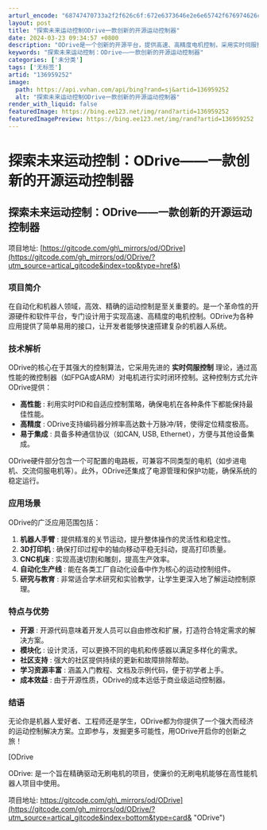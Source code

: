 ```yaml
---
arturl_encode: "68747470733a2f2f626c6f:672e6373646e2e6e65742f676974626c6f675f30303031382f:61727469636c652f64657461696c732f313336393539323532"
layout: post
title: "探索未来运动控制ODrive一款创新的开源运动控制器"
date: 2024-03-23 09:34:57 +0800
description: "ODrive是一个创新的开源平台，提供高速、高精度电机控制，采用实时伺服控制理论和高性能微控制器。它"
keywords: "探索未来运动控制：ODrive——一款创新的开源运动控制器"
categories: ['未分类']
tags: ['无标签']
artid: "136959252"
image:
  path: https://api.vvhan.com/api/bing?rand=sj&artid=136959252
  alt: "探索未来运动控制ODrive一款创新的开源运动控制器"
render_with_liquid: false
featuredImage: https://bing.ee123.net/img/rand?artid=136959252
featuredImagePreview: https://bing.ee123.net/img/rand?artid=136959252
---
```


# 探索未来运动控制：ODrive——一款创新的开源运动控制器

## 探索未来运动控制：ODrive——一款创新的开源运动控制器

项目地址:
[https://gitcode.com/gh\_mirrors/od/ODrive](https://gitcode.com/gh_mirrors/od/ODrive/?utm_source=artical_gitcode&index=top&type=href&)

### 项目简介

在自动化和机器人领域，高效、精确的运动控制是至关重要的。是一个革命性的开源硬件和软件平台，专门设计用于实现高速、高精度的电机控制。ODrive为各种应用提供了简单易用的接口，让开发者能够快速搭建复杂的机器人系统。

### 技术解析

ODrive的核心在于其强大的控制算法，它采用先进的
**实时伺服控制**
理论，通过高性能的微控制器（如FPGA或ARM）对电机进行实时闭环控制。这种控制方式允许ODrive提供：

* **高性能**
  : 利用实时PID和自适应控制策略，确保电机在各种条件下都能保持最佳性能。
* **高精度**
  : ODrive支持编码器分辨率高达数十万脉冲/转，使得定位精度极高。
* **易于集成**
  : 具备多种通信协议（如CAN, USB, Ethernet），方便与其他设备集成。

ODrive硬件部分包含一个可配置的电路板，可兼容不同类型的电机（如步进电机、交流伺服电机等）。此外，ODrive还集成了电源管理和保护功能，确保系统的稳定运行。

### 应用场景

ODrive的广泛应用范围包括：

1. **机器人手臂**
   : 提供精准的关节运动，提升整体操作的灵活性和稳定性。
2. **3D打印机**
   : 确保打印过程中的轴向移动平稳无抖动，提高打印质量。
3. **CNC机床**
   : 实现高速切割和雕刻，提高生产效率。
4. **自动化生产线**
   : 能在各类工厂自动化设备中作为核心的运动控制组件。
5. **研究与教育**
   : 非常适合学术研究和实验教学，让学生更深入地了解运动控制原理。

### 特点与优势

* **开源**
  : 开源代码意味着开发人员可以自由修改和扩展，打造符合特定需求的解决方案。
* **模块化**
  : 设计灵活，可以更换不同的电机和传感器以满足多样化的需求。
* **社区支持**
  : 强大的社区提供持续的更新和故障排除帮助。
* **学习资源丰富**
  : 涵盖入门教程、文档及示例代码，便于初学者上手。
* **成本效益**
  : 由于开源性质，ODrive的成本远低于商业级运动控制器。

### 结语

无论你是机器人爱好者、工程师还是学生，ODrive都为你提供了一个强大而经济的运动控制解决方案。立即参与，发掘更多可能性，用ODrive开启你的创新之旅！

[ODrive

ODrive: 是一个旨在精确驱动无刷电机的项目，使廉价的无刷电机能够在高性能机器人项目中使用。

项目地址: https://gitcode.com/gh\_mirrors/od/ODrive](https://gitcode.com/gh_mirrors/od/ODrive/?utm_source=artical_gitcode&index=bottom&type=card& "ODrive")